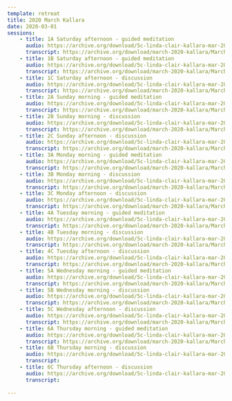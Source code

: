 ```yaml
---
template: retreat
title: 2020 March Kallara
date: 2020-03-01
sessions:
    - title: 1A Saturday afternoon - guided meditation
      audio: https://archive.org/download/5c-linda-clair-kallara-mar-2020/2020%20March%20Kallara/1a-linda-clair-kallara-mar-2020.mp3
      transcript: https://archive.org/download/march-2020-kallara/March%202020%20PDF%20trans/1A%20March%202020%20Kallara.pdf
    - title: 1B Saturday afternoon - guided meditation
      audio: https://archive.org/download/5c-linda-clair-kallara-mar-2020/2020%20March%20Kallara/1b-linda-clair-kallara-mar-2020.mp3
      transcript: https://archive.org/download/march-2020-kallara/March%202020%20PDF%20trans/1B%20March%202020%20Kallara.pdf
    - title: 1C Saturday afternoon - discussion
      audio: https://archive.org/download/5c-linda-clair-kallara-mar-2020/2020%20March%20Kallara/1c-linda-clair-kallara-mar-2020.mp3
      transcript: https://archive.org/download/march-2020-kallara/March%202020%20PDF%20trans/1C%20March%202020%20Kallara.pdf
    - title: 2A Sunday morning - guided meditation
      audio: https://archive.org/download/5c-linda-clair-kallara-mar-2020/2020%20March%20Kallara/2a-linda-clair-kallara-mar-2020.mp3
      transcript: https://archive.org/download/march-2020-kallara/March%202020%20PDF%20trans/2A%20March%202020%20Kallara.pdf
    - title: 2B Sunday morning - discussion
      audio: https://archive.org/download/5c-linda-clair-kallara-mar-2020/2020%20March%20Kallara/2b-linda-clair-kallara-mar-2020.mp3
      transcript: https://archive.org/download/march-2020-kallara/March%202020%20PDF%20trans/2B%20March%202020%20Kallara.pdf
    - title: 2C Sunday afternoon - discussion
      audio: https://archive.org/download/5c-linda-clair-kallara-mar-2020/2020%20March%20Kallara/2c-linda-clair-kallara-mar-2020.mp3
      transcript: https://archive.org/download/march-2020-kallara/March%202020%20PDF%20trans/2C%20March%202020%20Kallara.pdf
    - title: 3A Monday morning - guided meditation
      audio: https://archive.org/download/5c-linda-clair-kallara-mar-2020/2020%20March%20Kallara/3a-linda-clair-kallara-mar-2020.mp3
      transcript: https://archive.org/download/march-2020-kallara/March%202020%20PDF%20trans/3A%20March%202020%20Kallara.pdf
    - title: 3B Monday morning - discussion
      audio: https://archive.org/download/5c-linda-clair-kallara-mar-2020/2020%20March%20Kallara/3b-linda-clair-kallara-mar-2020.mp3
      transcript: https://archive.org/download/march-2020-kallara/March%202020%20PDF%20trans/3B%20March%202020%20Kallara.pdf
    - title: 3C Monday afternoon - discussion
      audio: https://archive.org/download/5c-linda-clair-kallara-mar-2020/2020%20March%20Kallara/3c-linda-clair-kallara-mar-2020.mp3
      transcript: https://archive.org/download/march-2020-kallara/March%202020%20PDF%20trans/3C%20March%202020%20Kallara.pdf
    - title: 4A Tuesday morning - guided meditation
      audio: https://archive.org/download/5c-linda-clair-kallara-mar-2020/2020%20March%20Kallara/4a-linda-clair-kallara-mar-2020.mp3
      transcript: https://archive.org/download/march-2020-kallara/March%202020%20PDF%20trans/4A%20March%202020%20Kallara.pdf
    - title: 4B Tuesday morning - discussion
      audio: https://archive.org/download/5c-linda-clair-kallara-mar-2020/2020%20March%20Kallara/4b-linda-clair-kallara-mar-2020.mp3
      transcript: https://archive.org/download/march-2020-kallara/March%202020%20PDF%20trans/4B%20March%202020%20Kallara.pdf
    - title: 4C Tuesday afternoon - discussion
      audio: https://archive.org/download/5c-linda-clair-kallara-mar-2020/2020%20March%20Kallara/4c-linda-clair-kallara-mar-2020.mp3
      transcript: https://archive.org/download/march-2020-kallara/March%202020%20PDF%20trans/4C%20March%202020%20Kallara.pdf
    - title: 5A Wednesday morning - guided meditation
      audio: https://archive.org/download/5c-linda-clair-kallara-mar-2020/2020%20March%20Kallara/5a-linda-clair-kallara-mar-2020.mp3
      transcript: https://archive.org/download/march-2020-kallara/March%202020%20PDF%20trans/5A%20March%202020%20Kallara.pdf
    - title: 5B Wednesday morning - discussion
      audio: https://archive.org/download/5c-linda-clair-kallara-mar-2020/2020%20March%20Kallara/5b-linda-clair-kallara-mar-2020.mp3
      transcript: https://archive.org/download/march-2020-kallara/March%202020%20PDF%20trans/5B%20March%202020%20Kallara.pdf
    - title: 5C Wednesday afternoon - discussion
      audio: https://archive.org/download/5c-linda-clair-kallara-mar-2020/2020%20March%20Kallara/5c-linda-clair-kallara-mar-2020.mp3
      transcript: https://archive.org/download/march-2020-kallara/March%202020%20PDF%20trans/5C%20March%202020%20Kallara.pdf
    - title: 6A Thursday morning - guided meditation
      audio: https://archive.org/download/5c-linda-clair-kallara-mar-2020/2020%20March%20Kallara/6a-linda-clair-kallara-mar-2020.mp3
      transcript: https://archive.org/download/march-2020-kallara/March%202020%20PDF%20trans/6A%20March%202020%20Kallara.pdf
    - title: 6B Thursday morning - discussion
      audio: https://archive.org/download/5c-linda-clair-kallara-mar-2020/2020%20March%20Kallara/6b-linda-clair-kallara-mar-2020.mp3
      transcript:
    - title: 6C Thursday afternoon - discussion
      audio: https://archive.org/download/5c-linda-clair-kallara-mar-2020/2020%20March%20Kallara/6c-linda-clair-kallara-mar-2020.mp3
      transcript:
   
---
```

